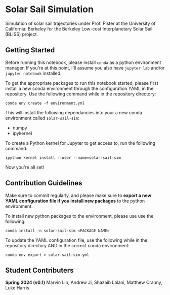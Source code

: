 # Solar Sail Simulation

Simulation of solar sail trajectories under Prof. Pister at the University of California: Berkeley for the Berkeley Low-cost Interplanetary Solar Sail (BLISS) project.

## Getting Started

Before running this notebook, please install `conda` as a python environment manager. If you're at this point, I'll assume you also have `jupyter lab` and/or  `jupyter notebook` installed.

To get the appropriate packages to run this notebook started, please first install a new conda environment through the configuration YAML in the repository. Use the following command while in the repository directory:

```
conda env create -f environment.yml
```

This will install the following dependancies into your a new conda environment called `solar-sail-sim`:

- numpy
- ipykernel

To create a Python kernel for Jupyter to get access to, run the following command:

```
ipython kernel install --user --name=solar-sail-sim
```

Now you're all set!

## Contribution Guidelines

Make sure to commit regularly, and please make sure to **export a new YAML configuration file if you install new packages** to the python environment.

To install new python packages to the environment, please use use the following:

```
conda install -n solar-sail-sim <PACKAGE NAME>
```

To update the YAML configuration file, use the following while in the repository directory AND in the correct conda environment:

```
conda env export > solar-sail-sim.yml
```
## Student Contributers
**Spring 2024 (v0.1)** Marvin Lin, Andrew Ji, Shazaib Lalani, Matthew Cranny, Luke Harris